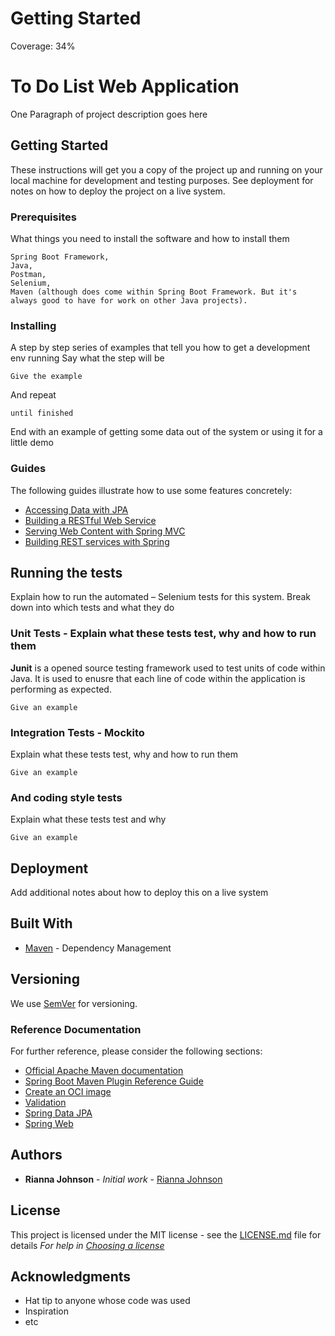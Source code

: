 # Getting Started
Coverage: 34%
# To Do List Web Application
One Paragraph of project description goes here

## Getting Started
These instructions will get you a copy of the project up and running on your local machine 
for development and testing purposes. See deployment for notes on how to deploy the project on a live system.

### Prerequisites
What things you need to install the software and how to install them
```
Spring Boot Framework, 
Java, 
Postman, 
Selenium, 
Maven (although does come within Spring Boot Framework. But it's always good to have for work on other Java projects).
```
### Installing
A step by step series of examples that tell you how to get a development env running
Say what the step will be
```
Give the example
```
And repeat
```
until finished
```
End with an example of getting some data out of the system or using it for a little demo

### Guides
The following guides illustrate how to use some features concretely:

* [Accessing Data with JPA](https://spring.io/guides/gs/accessing-data-jpa/)
* [Building a RESTful Web Service](https://spring.io/guides/gs/rest-service/)
* [Serving Web Content with Spring MVC](https://spring.io/guides/gs/serving-web-content/)
* [Building REST services with Spring](https://spring.io/guides/tutorials/bookmarks/)


## Running the tests
Explain how to run the automated – Selenium tests for this system. Break down into which tests and what they do
### Unit Tests - Explain what these tests test, why and how to run them 

**Junit** is a opened source testing framework used to test units of code within Java. 
It is used to enusre that each line of code within the application is performing as expected.
```
Give an example
```
### Integration Tests - Mockito
Explain what these tests test, why and how to run them
```
Give an example
```
### And coding style tests
Explain what these tests test and why
```
Give an example
```
## Deployment
Add additional notes about how to deploy this on a live system

## Built With
* [Maven](https://maven.apache.org/) - Dependency Management

## Versioning
We use [SemVer](http://semver.org/) for versioning.

### Reference Documentation
For further reference, please consider the following sections:

* [Official Apache Maven documentation](https://maven.apache.org/guides/index.html)
* [Spring Boot Maven Plugin Reference Guide](https://docs.spring.io/spring-boot/docs/2.4.2/maven-plugin/reference/html/)
* [Create an OCI image](https://docs.spring.io/spring-boot/docs/2.4.2/maven-plugin/reference/html/#build-image)
* [Validation](https://docs.spring.io/spring-boot/docs/2.4.2/reference/htmlsingle/#boot-features-validation)
* [Spring Data JPA](https://docs.spring.io/spring-boot/docs/2.4.2/reference/htmlsingle/#boot-features-jpa-and-spring-data)
* [Spring Web](https://docs.spring.io/spring-boot/docs/2.4.2/reference/htmlsingle/#boot-features-developing-web-applications)


## Authors
* **Rianna Johnson** - *Initial work* - [Rianna Johnson](https://github.com/RQAJohnson/todoLIST.git)
## License
This project is licensed under the MIT license - see the [LICENSE.md](LICENSE.md) file for details 
*For help in [Choosing a license](https://choosealicense.com/)*
## Acknowledgments
* Hat tip to anyone whose code was used
* Inspiration
* etc
